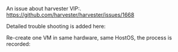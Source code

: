 An issue about harvester VIP:.
https://github.com/harvester/harvester/issues/1668

Detailed trouble shooting is added here:

Re-create one VM in same hardware, same HostOS, the process is recorded:





